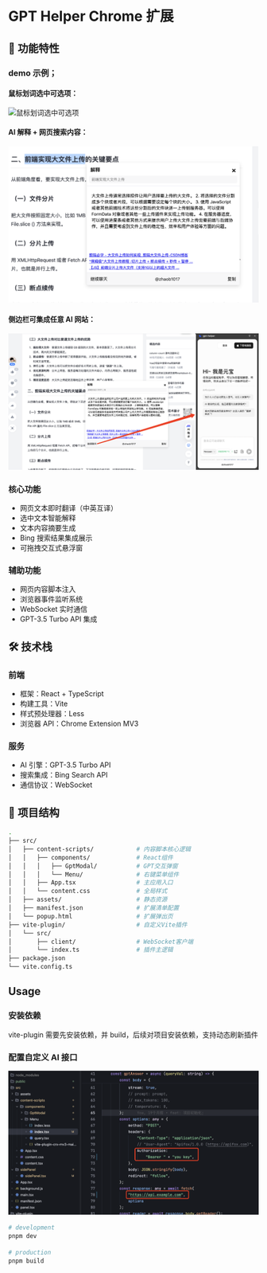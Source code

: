 # GPT Helper Chrome 扩展

## 🚀 功能特性

### demo 示例；

#### 鼠标划词选中可选项：

<img src="./public/demo1.png" alt="鼠标划词选中可选项" width="600" />

#### AI 解释 + 网页搜索内容：

<img src="./public/demo2.png" alt="AI解释 + 网页搜索内容" width="600" />

#### 侧边栏可集成任意 AI 网站：

<img src="./public/demo3.png" alt="侧边栏可集成任意AI网站" width="600" />

### 核心功能

- 网页文本即时翻译（中英互译）
- 选中文本智能解释
- 文本内容摘要生成
- Bing 搜索结果集成展示
- 可拖拽交互式悬浮窗

### 辅助功能

- 网页内容脚本注入
- 浏览器事件监听系统
- WebSocket 实时通信
- GPT-3.5 Turbo API 集成

## 🛠️ 技术栈

### 前端

- 框架：React + TypeScript
- 构建工具：Vite
- 样式预处理器：Less
- 浏览器 API：Chrome Extension MV3

### 服务

- AI 引擎：GPT-3.5 Turbo API
- 搜索集成：Bing Search API
- 通信协议：WebSocket

## 📂 项目结构

```bash
.
├── src/
│   ├── content-scripts/            # 内容脚本核心逻辑
│   │   ├── components/             # React组件
│   │   │   ├── GptModal/           # GPT交互弹窗
│   │   │   └── Menu/               # 右键菜单组件
│   │   ├── App.tsx                 # 主应用入口
│   │   └── content.css             # 全局样式
│   ├── assets/                     # 静态资源
│   ├── manifest.json               # 扩展清单配置
│   └── popup.html                  # 扩展弹出页
├── vite-plugin/                    # 自定义Vite插件
│   └── src/
│       ├── client/                 # WebSocket客户端
│       └── index.ts                # 插件主逻辑
├── package.json
└── vite.config.ts
```

## Usage

### 安装依赖

vite-plugin 需要先安装依赖，并 build，后续对项目安装依赖，支持动态刷新插件

### 配置自定义 AI 接口

![配置自定义AI接口](/public/demo4.png)

```bash
# development
pnpm dev

# production
pnpm build
```
